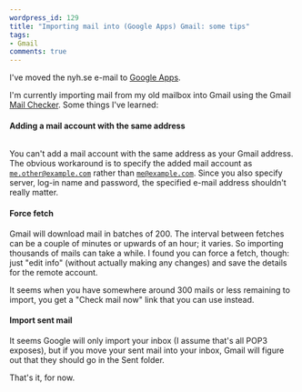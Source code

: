 ```yaml
---
wordpress_id: 129
title: "Importing mail into (Google Apps) Gmail: some tips"
tags:
- Gmail
comments: true
---
```

I've moved the nyh.se e-mail to <a href="http://www.google.com/a/">Google Apps</a>.

I'm currently importing mail from my old mailbox into Gmail using the Gmail <a href="http://mail.google.com/support/bin/answer.py?ctx=%67mail&hl=en_GB&answer=21288">Mail Checker</a>. Some things I've learned:

<!--more-->

<h4>Adding a mail account with the same address</h4>

<p class="center"><img src="http://henrik.nyh.se/uploads/gmail-import.png" alt="" class="bordered" /></p>

You can't add a mail account with the same address as your Gmail address. The obvious workaround is to specify the added mail account as <code>me.other@example.com</code> rather than <code>me@example.com</code>. Since you also specify server, log-in name and password, the specified e-mail address shouldn't really matter.

<h4>Force fetch</h4>

Gmail will download mail in batches of 200. The interval between fetches can be a couple of minutes or upwards of an hour; it varies. So importing thousands of mails can take a while. I found you can force a fetch, though: just "edit info" (without actually making any changes) and save the details for the remote account.

It seems when you have somewhere around 300 mails or less remaining to import, you get a "Check mail now" link that you can use instead.

<h4>Import sent mail</h4>

It seems Google will only import your inbox (I assume that's all POP3 exposes), but if you move your sent mail into your inbox, Gmail will figure out that they should go in the Sent folder.

That's it, for now.
